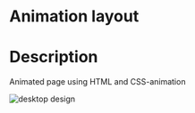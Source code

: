 # Animation layout

# Description 
Animated page using HTML and CSS-animation

![desktop design](https://user-images.githubusercontent.com/81306700/134820954-fde2268a-7a4c-42e6-b571-45d124bcb694.png)
